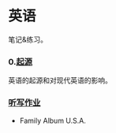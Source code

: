 # 英语

笔记&练习。

### 0.[起源](https://github.com/zfanli/notes/tree/master/english/0.Origin.md)

英语的起源和对现代英语的影响。

### [听写作业](https://github.com/zfanli/notes/tree/master/english/dictations)

- Family Album U.S.A.
